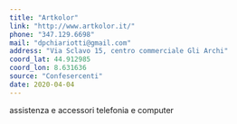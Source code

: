 ```yaml
---
title: "Artkolor"
link: "http://www.artkolor.it/"
phone: "347.129.6698"
mail: "dpchiariotti@gmail.com"
address: "Via Sclavo 15, centro commerciale Gli Archi"
coord_lat: 44.912985
coord_lon: 8.631636  
source: "Confesercenti"
date: 2020-04-04
---
```


assistenza e accessori telefonia e computer
